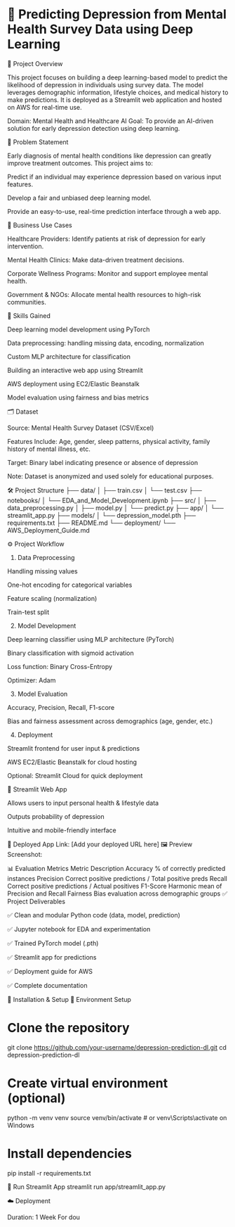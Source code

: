 # 🧠 Predicting Depression from Mental Health Survey Data using Deep Learning
📌 Project Overview

This project focuses on building a deep learning-based model to predict the likelihood of depression in individuals using survey data. The model leverages demographic information, lifestyle choices, and medical history to make predictions. It is deployed as a Streamlit web application and hosted on AWS for real-time use.

Domain: Mental Health and Healthcare AI
Goal: To provide an AI-driven solution for early depression detection using deep learning.

🎯 Problem Statement

Early diagnosis of mental health conditions like depression can greatly improve treatment outcomes. This project aims to:

Predict if an individual may experience depression based on various input features.

Develop a fair and unbiased deep learning model.

Provide an easy-to-use, real-time prediction interface through a web app.

💼 Business Use Cases

Healthcare Providers: Identify patients at risk of depression for early intervention.

Mental Health Clinics: Make data-driven treatment decisions.

Corporate Wellness Programs: Monitor and support employee mental health.

Government & NGOs: Allocate mental health resources to high-risk communities.

🧠 Skills Gained

Deep learning model development using PyTorch

Data preprocessing: handling missing data, encoding, normalization

Custom MLP architecture for classification

Building an interactive web app using Streamlit

AWS deployment using EC2/Elastic Beanstalk

Model evaluation using fairness and bias metrics

🗂️ Dataset

Source: Mental Health Survey Dataset (CSV/Excel)

Features Include: Age, gender, sleep patterns, physical activity, family history of mental illness, etc.

Target: Binary label indicating presence or absence of depression

Note: Dataset is anonymized and used solely for educational purposes.

🛠️ Project Structure
├── data/
│   ├── train.csv
│   └── test.csv
├── notebooks/
│   └── EDA_and_Model_Development.ipynb
├── src/
│   ├── data_preprocessing.py
│   ├── model.py
│   └── predict.py
├── app/
│   └── streamlit_app.py
├── models/
│   └── depression_model.pth
├── requirements.txt
├── README.md
└── deployment/
    └── AWS_Deployment_Guide.md

⚙️ Project Workflow
1. Data Preprocessing

Handling missing values

One-hot encoding for categorical variables

Feature scaling (normalization)

Train-test split

2. Model Development

Deep learning classifier using MLP architecture (PyTorch)

Binary classification with sigmoid activation

Loss function: Binary Cross-Entropy

Optimizer: Adam

3. Model Evaluation

Accuracy, Precision, Recall, F1-score

Bias and fairness assessment across demographics (age, gender, etc.)

4. Deployment

Streamlit frontend for user input & predictions

AWS EC2/Elastic Beanstalk for cloud hosting

Optional: Streamlit Cloud for quick deployment

🚀 Streamlit Web App

Allows users to input personal health & lifestyle data

Outputs probability of depression

Intuitive and mobile-friendly interface

🔗 Deployed App Link: [Add your deployed URL here]
🖼️ Preview Screenshot:


📊 Evaluation Metrics
Metric	Description
Accuracy	% of correctly predicted instances
Precision	Correct positive predictions / Total positive preds
Recall	Correct positive predictions / Actual positives
F1-Score	Harmonic mean of Precision and Recall
Fairness	Bias evaluation across demographic groups
✅ Project Deliverables

✅ Clean and modular Python code (data, model, prediction)

✅ Jupyter notebook for EDA and experimentation

✅ Trained PyTorch model (.pth)

✅ Streamlit app for predictions

✅ Deployment guide for AWS

✅ Complete documentation

🧾 Installation & Setup
🔧 Environment Setup
# Clone the repository
git clone https://github.com/your-username/depression-prediction-dl.git
cd depression-prediction-dl

# Create virtual environment (optional)
python -m venv venv
source venv/bin/activate  # or venv\Scripts\activate on Windows

# Install dependencies
pip install -r requirements.txt

🚀 Run Streamlit App
streamlit run app/streamlit_app.py

☁️ Deployment

Duration: 1 Week
For dou
